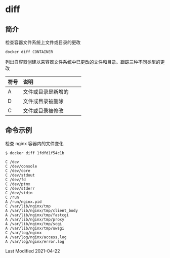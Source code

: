 # diff

## 简介

检查容器文件系统上文件或目录的更改

```
docker diff CONTAINER
```

列出自容器创建以来容器文件系统中已更改的文件和目录。跟踪三种不同类型的更改

<style>
table th:first-of-type {
    width: 20%;
}
</style>

| 符号 | 说明               |
| :--- | :----------------- |
| A    | 文件或目录是新增的 |
| D    | 文件或目录被删除   |
| C    | 文件或目录被修改   |

## 命令示例

检查 nginx 容器内的文件变化

```
$ docker diff 1fdfd1f54c1b

C /dev
C /dev/console
C /dev/core
C /dev/stdout
C /dev/fd
C /dev/ptmx
C /dev/stderr
C /dev/stdin
C /run
A /run/nginx.pid
C /var/lib/nginx/tmp
A /var/lib/nginx/tmp/client_body
A /var/lib/nginx/tmp/fastcgi
A /var/lib/nginx/tmp/proxy
A /var/lib/nginx/tmp/scgi
A /var/lib/nginx/tmp/uwsgi
C /var/log/nginx
A /var/log/nginx/access.log
A /var/log/nginx/error.log
```

Last Modified 2021-04-22
